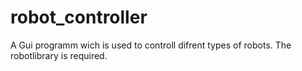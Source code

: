 # robot_controller
A Gui programm wich is used to controll difrent types of robots. The robotlibrary is required.
